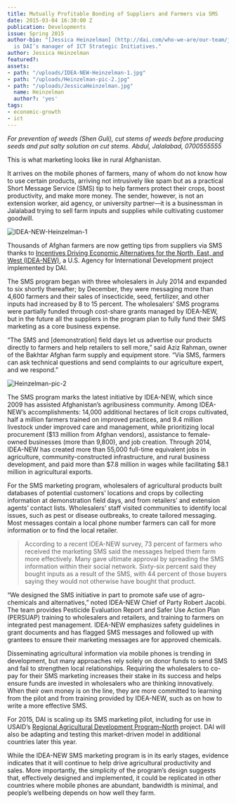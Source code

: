 ```yaml
---
title: Mutually Profitable Bonding of Suppliers and Farmers via SMS
date: 2015-03-04 16:30:00 Z
publication: Developments
issue: Spring 2015
author-bio: "[Jessica Heinzelman] (http://dai.com/who-we-are/our-team/jessica-heinzelman)
  is DAI’s manager of ICT Strategic Initiatives."
author: Jessica Heinzelman
featured?: 
assets:
- path: "/uploads/IDEA-NEW-Heinzelman-1.jpg"
- path: "/uploads/Heinzelman-pic-2.jpg"
- path: "/uploads/JessicaHeinzelman.jpg"
  name: Heinzelman
  author?: 'yes'
tags:
- economic-growth
- ict
---
```


*For prevention of weeds (Shen Guli), cut stems of weeds before producing seeds and put salty solution on cut stems. Abdul, Jalalabad, 0700555555*

This is what marketing looks like in rural Afghanistan.



It arrives on the mobile phones of farmers, many of whom do not know how to use certain products, arriving not intrusively like spam but as a practical Short Message Service (SMS) tip to help farmers protect their crops, boost productivity, and make more money. The sender, however, is not an extension worker, aid agency, or university partner—it is a businessman in Jalalabad trying to sell farm inputs and supplies while cultivating customer goodwill.

![IDEA-NEW-Heinzelman-1](/uploads/IDEA-NEW-Heinzelman-1.jpg "Drawing out lessons learned from earlier IDEA-NEW SMS marketing efforts") 

Thousands of Afghan farmers are now getting tips from suppliers via SMS thanks to [Incentives Driving Economic Alternatives for the North, East, and West (IDEA-NEW)](http://dai.com/our-work/projects/afghanistan%E2%80%94incentives-driving-economic-alternatives-north-east-and-west-idea-new), a U.S. Agency for International Development project implemented by DAI.

The SMS program began with three wholesalers in July 2014 and expanded to six shortly thereafter; by December, they were messaging more than 4,600 farmers and their sales of insecticide, seed, fertilizer, and other inputs had increased by 8 to 15 percent. The wholesalers’ SMS programs were partially funded through cost-share grants managed by IDEA-NEW, but in the future all the suppliers in the program plan to fully fund their SMS marketing as a core business expense.

“The SMS and [demonstration] field days let us advertise our products directly to farmers and help retailers to sell more,” said Aziz Rahman, owner of the Bakhtar Afghan farm supply and equipment store. “Via SMS, farmers can ask technical questions and send complaints to our agriculture expert, and we respond.”

![Heinzelman-pic-2](/uploads/Heinzelman-pic-2.jpg "SMS brainstorming sticky notes") 

The SMS program marks the latest initiative by IDEA-NEW, which since 2009 has assisted Afghanistan’s agribusiness community. Among IDEA-NEW’s accomplishments: 14,000 additional hectares of licit crops cultivated, half a million farmers trained on improved practices, and 9.4 million livestock under improved care and management, while prioritizing local procurement ($13 million from Afghan vendors), assistance to female-owned businesses (more than 9,800), and job creation. Through 2014, IDEA-NEW has created more than 55,000 full-time equivalent jobs in agriculture, community-constructed infrastructure, and rural business development, and paid more than $7.8 million in wages while facilitating $8.1 million in agricultural exports.

For the SMS marketing program, wholesalers of agricultural products built databases of potential customers’ locations and crops by collecting information at demonstration field days, and from retailers’ and extension agents’ contact lists. Wholesalers’ staff visited communities to identify local issues, such as pest or disease outbreaks, to create tailored messaging. Most messages contain a local phone number farmers can call for more information or to find the local retailer.

> According to a recent IDEA-NEW survey, 73 percent of farmers who received the marketing SMS said the messages helped them farm more effectively. Many gave ultimate approval by spreading the SMS information within their social network. Sixty-six percent said they bought inputs as a result of the SMS, with 44 percent of those buyers saying they would not otherwise have bought that product. 

“We designed the SMS initiative in part to promote safe use of agro-chemicals and alternatives,” noted IDEA-NEW Chief of Party Robert Jacobi. The team provides Pesticide Evaluation Report and Safer Use Action Plan (PERSUAP) training to wholesalers and retailers, and training to farmers on integrated pest management. IDEA-NEW emphasizes safety guidelines in grant documents and has flagged SMS messages and followed up with grantees to ensure their marketing messages are for approved chemicals.

Disseminating agricultural information via mobile phones is trending in development, but many approaches rely solely on donor funds to send SMS and fail to strengthen local relationships. Requiring the wholesalers to co-pay for their SMS marketing increases their stake in its success and helps ensure funds are invested in wholesalers who are thinking innovatively. When their own money is on the line, they are more committed to learning from the pilot and from training provided by IDEA-NEW, such as on how to write a more effective SMS.

For 2015, DAI is scaling up its SMS marketing pilot, including for use in USAID’s [Regional Agricultural Development Program–North](http://dai.com/our-work/projects/afghanistan-regional-agricultural-development-program-radp%E2%80%93north) project. DAI will also be adapting and testing this market-driven model in additional countries later this year.

While the IDEA-NEW SMS marketing program is in its early stages, evidence indicates that it will continue to help drive agricultural productivity and sales. More importantly, the simplicity of the program’s design suggests that, effectively designed and implemented, it could be replicated in other countries where mobile phones are abundant, bandwidth is minimal, and people’s wellbeing depends on how well they farm.
